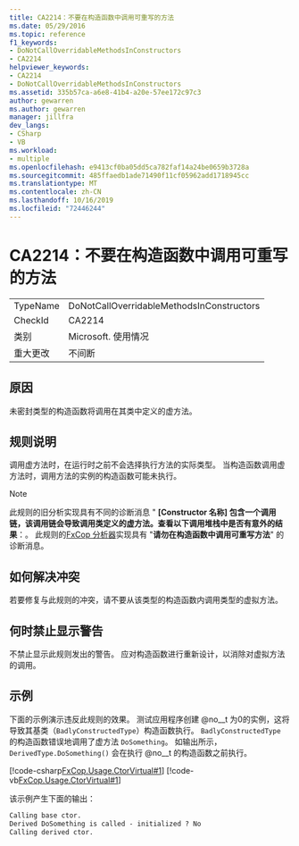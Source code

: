 ```yaml
---
title: CA2214：不要在构造函数中调用可重写的方法
ms.date: 05/29/2016
ms.topic: reference
f1_keywords:
- DoNotCallOverridableMethodsInConstructors
- CA2214
helpviewer_keywords:
- CA2214
- DoNotCallOverridableMethodsInConstructors
ms.assetid: 335b57ca-a6e8-41b4-a20e-57ee172c97c3
author: gewarren
ms.author: gewarren
manager: jillfra
dev_langs:
- CSharp
- VB
ms.workload:
- multiple
ms.openlocfilehash: e9413cf0ba05dd5ca782faf14a24be0659b3728a
ms.sourcegitcommit: 485ffaedb1ade71490f11cf05962add1718945cc
ms.translationtype: MT
ms.contentlocale: zh-CN
ms.lasthandoff: 10/16/2019
ms.locfileid: "72446244"
---
```

# <a name="ca2214-do-not-call-overridable-methods-in-constructors"></a>CA2214：不要在构造函数中调用可重写的方法

|||
|-|-|
|TypeName|DoNotCallOverridableMethodsInConstructors|
|CheckId|CA2214|
|类别|Microsoft. 使用情况|
|重大更改|不间断|

## <a name="cause"></a>原因

未密封类型的构造函数将调用在其类中定义的虚方法。

## <a name="rule-description"></a>规则说明

调用虚方法时，在运行时之前不会选择执行方法的实际类型。 当构造函数调用虚方法时，调用方法的实例的构造函数可能未执行。

> [!NOTE]
> 此规则的旧分析实现具有不同的诊断消息 " **\[Constructor 名称] 包含一个调用链，该调用链会导致调用类定义的虚方法。查看以下调用堆栈中是否有意外的结果**：。 此规则的[FxCop 分析器](install-fxcop-analyzers.md)实现具有 "**请勿在构造函数中调用可重写方法**" 的诊断消息。

## <a name="how-to-fix-violations"></a>如何解决冲突

若要修复与此规则的冲突，请不要从该类型的构造函数内调用类型的虚拟方法。

## <a name="when-to-suppress-warnings"></a>何时禁止显示警告

不禁止显示此规则发出的警告。 应对构造函数进行重新设计，以消除对虚拟方法的调用。

## <a name="example"></a>示例

下面的示例演示违反此规则的效果。 测试应用程序创建 @no__t 为0的实例，这将导致其基类（`BadlyConstructedType`）构造函数执行。 `BadlyConstructedType` 的构造函数错误地调用了虚方法 `DoSomething`。 如输出所示，`DerivedType.DoSomething()` 会在执行 @no__t 的构造函数之前执行。

[!code-csharp[FxCop.Usage.CtorVirtual#1](../code-quality/codesnippet/CSharp/ca2214-do-not-call-overridable-methods-in-constructors_1.cs)]
[!code-vb[FxCop.Usage.CtorVirtual#1](../code-quality/codesnippet/VisualBasic/ca2214-do-not-call-overridable-methods-in-constructors_1.vb)]

该示例产生下面的输出：

```txt
Calling base ctor.
Derived DoSomething is called - initialized ? No
Calling derived ctor.
```
